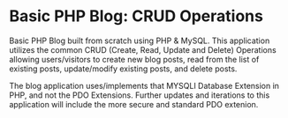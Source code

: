 # Basic PHP Blog: CRUD Operations

Basic PHP Blog built from scratch using PHP & MySQL. This application utilizes the common CRUD (Create, Read, Update and Delete) Operations allowing users/visitors to create new blog posts, read from the list of existing posts, update/modify existing posts, and delete posts.

The blog application uses/implements that MYSQLI Database Extension in PHP, and not the PDO Extensions. Further updates and iterations to this application will include the more secure and standard PDO extenion.
